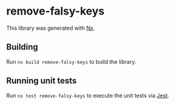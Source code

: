 # remove-falsy-keys

This library was generated with [Nx](https://nx.dev).

## Building

Run `nx build remove-falsy-keys` to build the library.

## Running unit tests

Run `nx test remove-falsy-keys` to execute the unit tests via [Jest](https://jestjs.io).
